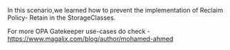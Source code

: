 In this scenario,we learned how to prevent the implementation of Reclaim Policy- Retain in the StorageClasses.


For more OPA Gatekeeper use-cases do check - https://www.magalix.com/blog/author/mohamed-ahmed